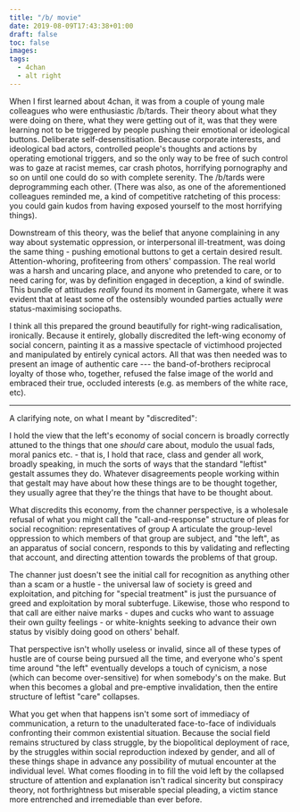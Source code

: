 ```yaml
---
title: "/b/ movie"
date: 2019-08-09T17:43:38+01:00
draft: false
toc: false
images:
tags: 
  - 4chan
  - alt right
---
```

When I first learned about 4chan, it was from a couple of young male colleagues who were enthusiastic \/b\/tards. Their theory about what they were doing on there, what they were getting out of it, was that they were learning not to be triggered by people pushing their emotional or ideological buttons. Deliberate self-desensitisation. Because corporate interests, and ideological bad actors, controlled people's thoughts and actions by operating emotional triggers, and so the only way to be free of such control was to gaze at racist memes, car crash photos, horrifying pornography and so on until one could do so with complete serenity. The \/b\/tards were deprogramming each other. (There was also, as one of the aforementioned colleagues reminded me, a kind of competitive ratcheting of this process: you could gain kudos from having exposed yourself to the most horrifying things).

Downstream of this theory, was the belief that anyone complaining in any way about systematic oppression, or interpersonal ill-treatment, was doing the same thing - pushing emotional buttons to get a certain desired result. Attention-whoring, profiteering from others' compassion. The real world was a harsh and uncaring place, and anyone who pretended to care, or to need caring for, was by definition engaged in deception, a kind of swindle. This bundle of attitudes _really_ found its moment in Gamergate, where it was evident that at least some of the ostensibly wounded parties actually _were_ status-maximising sociopaths.

I think all this prepared the ground beautifully for right-wing radicalisation, ironically. Because it entirely, globally discredited the left-wing economy of social concern, painting it as a massive spectacle of victimhood projected and manipulated by entirely cynical actors. All that was then needed was to present an image of authentic care --- the band-of-brothers reciprocal loyalty of those who, together, refused the false image of the world and embraced their true, occluded interests (e.g. as members of the white race, etc).

---

A clarifying note, on what I meant by "discredited":

I hold the view that the left's economy of social concern is broadly correctly attuned to the things that one *should* care about, modulo the usual fads, moral panics etc. - that is, I hold that race, class and gender all work, broadly speaking, in much the sorts of ways that the standard "leftist" gestalt assumes they do. Whatever disagreements people working within that gestalt may have about how these things are to be thought together, they usually agree that they're the things that have to be thought about.

What discredits this economy, from the channer perspective, is a wholesale refusal of what you might call the "call-and-response" structure of pleas for social recognition: representatives of group A articulate the group-level oppression to which members of that group are subject, and "the left", as an apparatus of social concern, responds to this by validating and reflecting that account, and directing attention towards the problems of that group. 

The channer just doesn't see the initial call for recognition as anything other than a scam or a hustle - the universal law of society is greed and exploitation, and pitching for "special treatment" is just the pursuance of greed and exploitation by moral subterfuge. Likewise, those who respond to that call are either naive marks - dupes and cucks who want to assuage their own guilty feelings - or white-knights seeking to advance their own status by visibly doing good on others' behalf.

That perspective isn't wholly useless or invalid, since all of these types of hustle are of course being pursued all the time, and everyone who's spent time around "the left" eventually develops a touch of cynicism, a nose (which can become over-sensitive) for when somebody's on the make. But when this becomes a global and pre-emptive invalidation, then the entire structure of leftist "care" collapses.

What you get when that happens isn't some sort of immediacy of communication, a return to the unadulterated face-to-face of individuals confronting their common existential situation. Because the social field remains structured by class struggle, by the biopolitical deployment of race, by the struggles within social reproduction indexed by gender, and all of these things shape in advance any possibility of mutual encounter at the individual level. What comes flooding in to fill the void left by the collapsed structure of attention and explanation isn't radical sincerity but conspiracy theory, not forthrightness but miserable special pleading, a victim stance more entrenched and irremediable than ever before.
